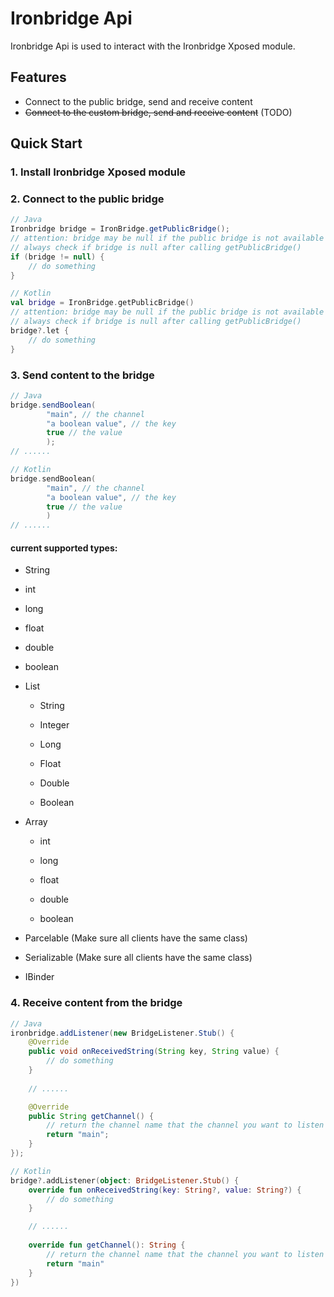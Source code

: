 # Ironbridge Api

Ironbridge Api is used to interact with the Ironbridge Xposed module.

## Features

+ Connect to the public bridge, send and receive content
+ ~~Connect to the custom bridge, send and receive content~~ (TODO)

## Quick Start

### 1. Install Ironbridge Xposed module

### 2. Connect to the public bridge

```java
// Java
Ironbridge bridge = IronBridge.getPublicBridge();
// attention: bridge may be null if the public bridge is not available
// always check if bridge is null after calling getPublicBridge()
if (bridge != null) {
    // do something
}
```

```kotlin
// Kotlin
val bridge = IronBridge.getPublicBridge()
// attention: bridge may be null if the public bridge is not available
// always check if bridge is null after calling getPublicBridge()
bridge?.let {
    // do something
}
```

### 3. Send content to the bridge

```java
// Java
bridge.sendBoolean(
        "main", // the channel
        "a boolean value", // the key
        true // the value
        );
// ......
```

```kotlin
// Kotlin
bridge.sendBoolean(
        "main", // the channel
        "a boolean value", // the key
        true // the value
        )
// ......
```

#### current supported types:

+ String

+ int

+ long

+ float

+ double

+ boolean

+ List

  - String

  - Integer

  - Long

  - Float

  - Double

  - Boolean

+ Array

  - int

  - long

  - float

  - double

  - boolean

+ Parcelable (Make sure all clients have the same class)

+ Serializable (Make sure all clients have the same class)

+ IBinder

### 4. Receive content from the bridge

```java
// Java
ironbridge.addListener(new BridgeListener.Stub() {
    @Override
    public void onReceivedString(String key, String value) {
        // do something
    }
    
    // ......

    @Override
    public String getChannel() {
        // return the channel name that the channel you want to listen
        return "main";
    }
});
```

```kotlin
// Kotlin
bridge?.addListener(object: BridgeListener.Stub() {
    override fun onReceivedString(key: String?, value: String?) {
        // do something
    }

    // ......
    
    override fun getChannel(): String {
        // return the channel name that the channel you want to listen
        return "main"
    }
})
```

